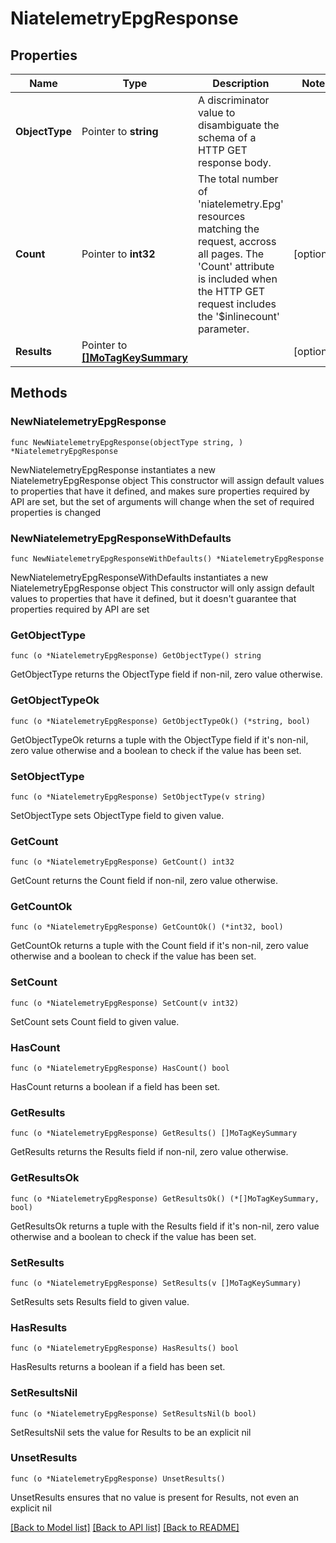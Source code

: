 # NiatelemetryEpgResponse

## Properties

Name | Type | Description | Notes
------------ | ------------- | ------------- | -------------
**ObjectType** | Pointer to **string** | A discriminator value to disambiguate the schema of a HTTP GET response body. | 
**Count** | Pointer to **int32** | The total number of &#39;niatelemetry.Epg&#39; resources matching the request, accross all pages. The &#39;Count&#39; attribute is included when the HTTP GET request includes the &#39;$inlinecount&#39; parameter. | [optional] 
**Results** | Pointer to [**[]MoTagKeySummary**](MoTagKeySummary.md) |  | [optional] 

## Methods

### NewNiatelemetryEpgResponse

`func NewNiatelemetryEpgResponse(objectType string, ) *NiatelemetryEpgResponse`

NewNiatelemetryEpgResponse instantiates a new NiatelemetryEpgResponse object
This constructor will assign default values to properties that have it defined,
and makes sure properties required by API are set, but the set of arguments
will change when the set of required properties is changed

### NewNiatelemetryEpgResponseWithDefaults

`func NewNiatelemetryEpgResponseWithDefaults() *NiatelemetryEpgResponse`

NewNiatelemetryEpgResponseWithDefaults instantiates a new NiatelemetryEpgResponse object
This constructor will only assign default values to properties that have it defined,
but it doesn't guarantee that properties required by API are set

### GetObjectType

`func (o *NiatelemetryEpgResponse) GetObjectType() string`

GetObjectType returns the ObjectType field if non-nil, zero value otherwise.

### GetObjectTypeOk

`func (o *NiatelemetryEpgResponse) GetObjectTypeOk() (*string, bool)`

GetObjectTypeOk returns a tuple with the ObjectType field if it's non-nil, zero value otherwise
and a boolean to check if the value has been set.

### SetObjectType

`func (o *NiatelemetryEpgResponse) SetObjectType(v string)`

SetObjectType sets ObjectType field to given value.


### GetCount

`func (o *NiatelemetryEpgResponse) GetCount() int32`

GetCount returns the Count field if non-nil, zero value otherwise.

### GetCountOk

`func (o *NiatelemetryEpgResponse) GetCountOk() (*int32, bool)`

GetCountOk returns a tuple with the Count field if it's non-nil, zero value otherwise
and a boolean to check if the value has been set.

### SetCount

`func (o *NiatelemetryEpgResponse) SetCount(v int32)`

SetCount sets Count field to given value.

### HasCount

`func (o *NiatelemetryEpgResponse) HasCount() bool`

HasCount returns a boolean if a field has been set.

### GetResults

`func (o *NiatelemetryEpgResponse) GetResults() []MoTagKeySummary`

GetResults returns the Results field if non-nil, zero value otherwise.

### GetResultsOk

`func (o *NiatelemetryEpgResponse) GetResultsOk() (*[]MoTagKeySummary, bool)`

GetResultsOk returns a tuple with the Results field if it's non-nil, zero value otherwise
and a boolean to check if the value has been set.

### SetResults

`func (o *NiatelemetryEpgResponse) SetResults(v []MoTagKeySummary)`

SetResults sets Results field to given value.

### HasResults

`func (o *NiatelemetryEpgResponse) HasResults() bool`

HasResults returns a boolean if a field has been set.

### SetResultsNil

`func (o *NiatelemetryEpgResponse) SetResultsNil(b bool)`

 SetResultsNil sets the value for Results to be an explicit nil

### UnsetResults
`func (o *NiatelemetryEpgResponse) UnsetResults()`

UnsetResults ensures that no value is present for Results, not even an explicit nil

[[Back to Model list]](../README.md#documentation-for-models) [[Back to API list]](../README.md#documentation-for-api-endpoints) [[Back to README]](../README.md)


